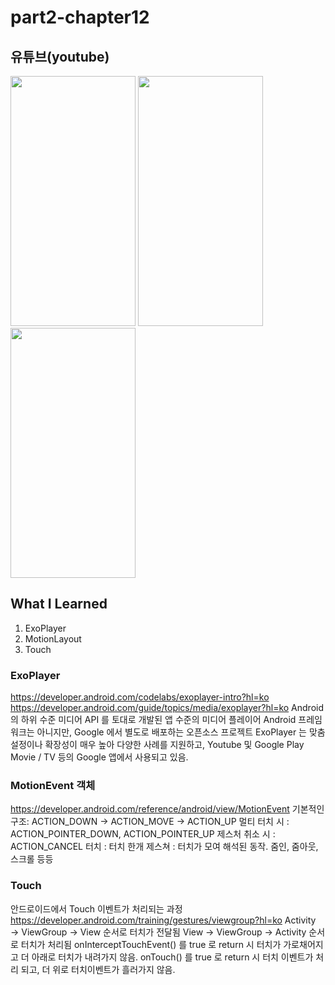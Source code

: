 # part2-chapter12

## 유튜브(youtube)

<img src="https://github.com/soommmin/part2-chapter12/assets/150005268/df3a40b2-347c-46fe-9bf6-49025e5bb106" width="200" height="400"/>
<img src="https://github.com/soommmin/part2-chapter12/assets/150005268/7308ace3-054c-4751-aae0-f7872e142eac" width="200" height="400"/>
<img src="https://github.com/soommmin/part2-chapter12/assets/150005268/792db3fe-ccab-4d65-8e9a-cd4b77924e14" width="200" height="400"/>



## What I Learned
1. ExoPlayer
2. MotionLayout
3. Touch




### ExoPlayer
https://developer.android.com/codelabs/exoplayer-intro?hl=ko
https://developer.android.com/guide/topics/media/exoplayer?hl=ko
Android 의 하위 수준 미디어 API 를 토대로 개발된 앱 수준의 미디어 플레이어
Android 프레임워크는 아니지만, Google 에서 별도로 배포하는 오픈소스 프로젝트
ExoPlayer 는 맞춤설정이나 확장성이 매우 높아 다양한 사례를 지원하고, Youtube 및 Google Play Movie / TV 등의 Google 앱에서 사용되고 있음.

### MotionEvent 객체
https://developer.android.com/reference/android/view/MotionEvent
기본적인 구조: ACTION_DOWN → ACTION_MOVE → ACTION_UP
멀티 터치 시 : ACTION_POINTER_DOWN, ACTION_POINTER_UP
제스처 취소 시 : ACTION_CANCEL
터치 : 터치 한개
제스쳐 : 터치가 모여 해석된 동작. 줌인, 줌아웃, 스크롤 등등

### Touch
안드로이드에서 Touch 이벤트가 처리되는 과정
https://developer.android.com/training/gestures/viewgroup?hl=ko
Activity → ViewGroup → View 순서로 터치가 전달됨
View → ViewGroup → Activity 순서로 터치가 처리됨
onInterceptTouchEvent() 를 true 로 return 시 터치가 가로채어지고 더 아래로 터치가 내려가지 않음.
onTouch() 를 true 로 return 시 터치 이벤트가 처리 되고, 더 위로 터치이벤트가 흘러가지 않음.

